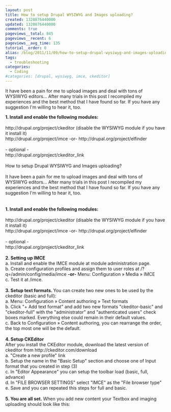 ```yaml
---
layout: post
title: How to setup Drupal WYSIWYG and Images uploading?
created: 1320876440000
updated: 1320876440000
comments: true
pageviews__total: 845
pageviews__recent: 6
pageviews__avg_time: 135
tutorial__order: 0
alias: /blog/2011/11/09/how-to-setup-drupal-wysiwyg-and-images-uploading/
tags:
  - troubleshooting
categories:
  - Coding
#categories: [drupal, wysiwyg, imce, ckeditor]
---
```

<p>It have been a pain for me to upload images and deal with tons of WYSIWYG editors... After many trials in this post I recompiled my experiences and the best method that I have found so far. If you have any suggestion I&#39;m willing to hear it, too.</p>
<!--More-->
<div>
	<strong>1. Install and enable the following modules:</strong></div>
<div>
	&nbsp;</div>
<div>
	http://drupal.org/project/ckeditor (disable the WYSIWYG module if you have it install it)</div>
<div>
	http://drupal.org/project/imce -or- http://drupal.org/project/elfinder</div>
<div>
	&nbsp;</div>
<div>
	- optional -</div>
<div>
	http://drupal.org/project/ckeditor_link</div>
<div>
	&nbsp;</div>
<div>
	<div>
		How to setup Drupal WYSIWYG and Images uploading?</div>
	<div>
		&nbsp;</div>
	<div>
		It have been a pain for me to upload images and deal with tons of WYSIWYG editors... After many trials in this post I recompiled my experiences and the best method that I have found so far. If you have any suggestion I&#39;m willing to hear it, too.</div>
	<div>
		&nbsp;</div>
	<div>
		&nbsp;</div>
	<div>
		<strong>1. Install and enable the following modules:</strong></div>
	<div>
		&nbsp;</div>
	<div>
		http://drupal.org/project/ckeditor (disable the WYSIWYG module if you have it install it)</div>
	<div>
		http://drupal.org/project/imce -or- http://drupal.org/project/elfinder</div>
	<div>
		&nbsp;</div>
	<div>
		- optional -</div>
	<div>
		http://drupal.org/project/ckeditor_link</div>
	<div>
		&nbsp;</div>
	<div>
		<strong>2. Setting up IMCE</strong></div>
	<div>
		a. Install and enable the IMCE module at module administration page.</div>
	<div>
		b. Create configuration profiles and assign them to user roles at /?q=/admin/config/media/imce <strong>-or-</strong> Menu: Configuration &raquo; Media &raquo; IMCE&nbsp;</div>
	<div>
		c. Test it at /imce.</div>
	<div>
		&nbsp;</div>
	<div>
		<strong>3. Setup text formats. </strong>You can create two new ones to be used by the ckeditor (basic and full):</div>
	<div>
		a. Menu: Configuration &raquo; Content authoring &raquo; Text formats</div>
	<div>
		b. Click &quot;+ Add text format&quot; and add two new formats &quot;ckeditor-basic&quot; and &quot;ckeditor-full&quot; with the &quot;administrator&quot; and &quot;authenticated users&quot; check boxes marked. Everything else could remain in their default values.</div>
	<div>
		c. Back to Configuration &raquo; Content authoring, you can rearrange the order, the top most one will be the default.</div>
	<div>
		&nbsp;</div>
	<div>
		<strong>4. Setup CKEditor</strong></div>
	<div>
		After you install the CKEditor module, download the latest version of ckeditor from http://ckeditor.com/download</div>
	<div>
		a. &quot;Create a new profile&quot; link</div>
	<div>
		b. Setup the name in the &quot;Basic Setup&quot; section and choose one of Input format that you created in step (3)</div>
	<div>
		c. In &quot;Editor Appearance&quot; you can setup the toolbar load (basic, full, advance)</div>
	<div>
		d. In &quot;FILE BROWSER SETTINGS&quot; select &quot;IMCE&quot; as the &quot;File browser type&quot;</div>
	<div>
		e. Save and you can repeated this steps for full and basic.</div>
	<div>
		&nbsp;</div>
	<div>
		<strong>5. You are all set.&nbsp;</strong>When you add new content your Textbox and imaging uploading should look like this:</div>
</div>
<div>
	&nbsp;</div>
<div>

<!-- <img alt="" src="http://adrianmejiarosario.com/sites/default/files/Screen%20Shot%202011-11-09%20at%205.05.23%20PM.png" style="width: 500px; height: 325px; " /> -->
</div>
<div>
	&nbsp;</div>
